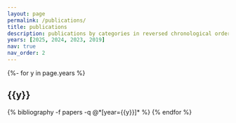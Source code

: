 ```yaml
---
layout: page
permalink: /publications/
title: publications
description: publications by categories in reversed chronological order.
years: [2025, 2024, 2023, 2019]
nav: true
nav_order: 2
---
```

<!-- _pages/publications.md -->
<div class="publications">

{%- for y in page.years %}
  <h2 class="year">{{y}}</h2>
  {% bibliography -f papers -q @*[year={{y}}]* %}
{% endfor %}

</div>
